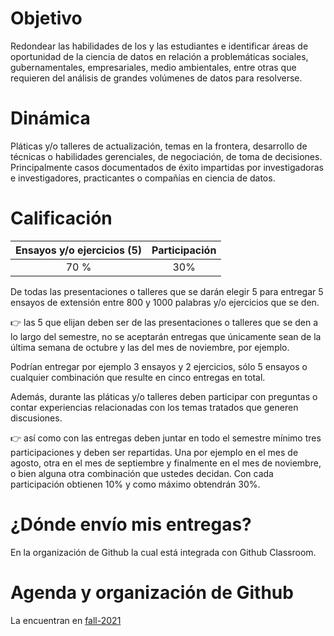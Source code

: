 # Objetivo

Redondear las habilidades de los y las estudiantes e identificar áreas de oportunidad de la ciencia de datos en relación a problemáticas sociales, gubernamentales, empresariales, medio ambientales, entre otras que requieren del análisis de grandes volúmenes de datos para resolverse.


# Dinámica

Pláticas y/o talleres de actualización, temas en la frontera, desarrollo de técnicas o habilidades gerenciales, de negociación, de toma de decisiones. Principalmente casos documentados de éxito impartidas por investigadoras e investigadores, practicantes o compañías en ciencia de datos.

# Calificación

|Ensayos y/o ejercicios (5) | Participación|
|:---:|:---:|
|70 % | 30%|

De todas las presentaciones o talleres que se darán elegir 5 para entregar 5 ensayos de extensión entre 800 y 1000 palabras y/o ejercicios que se den. 

👉 las 5 que elijan deben ser de las presentaciones o talleres que se den a lo largo del semestre, no se aceptarán entregas que únicamente sean de la última semana de octubre y las del mes de noviembre, por ejemplo.

Podrían entregar por ejemplo 3 ensayos y 2 ejercicios, sólo 5 ensayos o cualquier combinación que resulte en cinco entregas en total. 

Además, durante las pláticas y/o talleres deben participar con preguntas o contar experiencias relacionadas con los temas tratados que generen discusiones.
 
👉 así como con las entregas deben juntar en todo el semestre mínimo tres participaciones y deben ser repartidas. Una por ejemplo en el mes de agosto, otra en el mes de septiembre y finalmente en el mes de noviembre, o bien alguna otra combinación que ustedes decidan. Con cada participación obtienen 10% y como máximo obtendrán 30%. 

# ¿Dónde envío mis entregas?

En la organización de Github la cual está integrada con Github Classroom.

# Agenda y organización de Github

La encuentran en [fall-2021](https://github.com/ITAM-DS/smae/tree/fall-2021)
